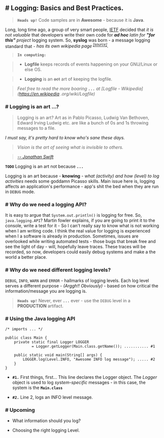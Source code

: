 ## # Logging: Basics and Best Practices.

> **`Heads up!`** Code samples are in **Awesome** - because it is **Java**.

Long, long time ago, a group of very smart people, [IETF](https://en.wikipedia.org/wiki/Internet_Engineering_Task_Force) decided that *it is not valuable* that developers write their own code for *<strong>ad hoc</strong> latin for <strong>"for this"</strong> project* logging system. So, **syslog** was born - a message logging standard that - *has its own wikipedia page<sup> [[source]](https://goo.gl/fx1x31)</sup>.*

> **`In computing:`**

> - **Logfile** keeps records of events happening on your GNU/Linux or else OS. 

> - **Logging** is an <s>act</s> art of keeping the logfile.

> *Feel free to read the more boaring <strong>`...`</strong> at [Logfile - Wikipedia](https://en.wikipedia
.org/wiki/Logfile)*


### # Logging is an art ...?

> Logging is an art? Art as in Pablo Picasso, Ludwig Van Bethoven, Edward Irving Ludwig etc. are like a bunch of 0s and 1s throwing messages to a file.

*I must say, it's pretty hard to know who's sane these days.*

> *Vision is the art of seeing what is invisible to others.* 

> *[-- Jonathan Swift](https://www.brainyquote.com/search_results.html?q=art)*

**`TODO`** Logging is an art not because **`...`**

Logging is an art because - **knowing** - *what (activity) and how (level) to log activities* needs some goddamn Picasso skills. Main issue here is, logging affects an application's performance - app's shit the bed when they are run in `DEBUG` mode.

### # Why do we need a logging API?

It is easy to argue that `System.out.println()` is logging for free. So, `java.logging.API`? Martin fowler explains, if you are going to print it to the console, write a test for it - So I can't really say to know what is not working when I am writing code. I think the
 real value for logging is experienced when I a software is already in production. Sometimes, issues are overlooked 
 while writing automated tests - those bugs that break free and see the light of day - will, hopefully leave traces. 
 These traces will be recorded, so now, developers could easily debug systems and make a the world a better place.
 
### # Why do we need different logging levels?

`DEBUG`, `INFO`, `WARN` and `ERROR` - hallmarks of logging levels. Each log level serves a different purpose - 
*(Arggh!! Obviously)* - based on how critical the information/message you are logging is.

> **`Heads up!`** Never, ever **`...`** ever - use the `DEBUG` level in a **PRODUCTION** artifact.

### # Using the Java logging API

	/* imports ... */
	
	public class Main {
		private static final Logger LOGGER 
				= Logger.getLogger(Main.class.getName()); ........... #1
		
		public static void main(String[] args) {
			LOGGER.log(Level.INFO, "Awesome INFO log message"); ..... #2
		}
	}
	
* **`#1.`** First things, first... This line declares the Logger object. The *Logger* object is used to log *system-specific* messages - in this case, the system is the **`Main.class`**

* **`#2.`** Line 2, logs an INFO level message.


### # Upcoming

* What information should you log?

* Choosing the right logging Level.